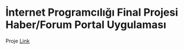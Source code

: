 # İnternet Programcılığı Final Projesi Haber/Forum Portal Uygulaması

Proje [Link](https://zekeriyaerturk.github.io/finalprojesi/)
